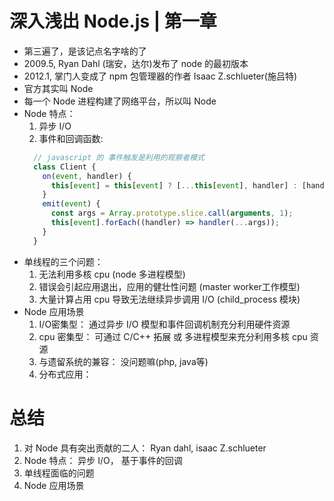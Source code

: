 # 深入浅出 Node.js | 第一章

* 第三遍了，是该记点名字啥的了
* 2009.5, Ryan Dahl (瑞安，达尔)发布了 node 的最初版本
* 2012.1, 掌门人变成了 npm 包管理器的作者 Isaac Z.schlueter(施吕特)
* 官方其实叫 Node
* 每一个 Node 进程构建了网络平台，所以叫 Node
* Node 特点：
  1. 异步 I/O
  2. 事件和回调函数:
  ```js
    // javascript 的 事件触发是利用的观察者模式
    class Client {
      on(event, handler) {
        this[event] = this[event] ? [...this[event], handler] : [handler];
      }
      emit(event) {
        const args = Array.prototype.slice.call(arguments, 1);
        this[event].forEach((handler) => handler(...args));
      }
    }
  ```
* 单线程的三个问题：
  1. 无法利用多核 cpu (node 多进程模型)
  2. 错误会引起应用退出，应用的健壮性问题 (master worker工作模型)
  3. 大量计算占用 cpu 导致无法继续异步调用 I/O (child_process 模块)
* Node 应用场景
  1. I/O密集型： 通过异步 I/O 模型和事件回调机制充分利用硬件资源
  2. cpu 密集型： 可通过 C/C++ 拓展 或 多进程模型来充分利用多核 cpu 资源
  3. 与遗留系统的兼容： 没问题嘛(php, java等)
  4. 分布式应用： 

# 总结

1. 对 Node 具有突出贡献的二人： Ryan dahl, isaac Z.schlueter
2. Node 特点： 异步 I/O， 基于事件的回调
3. 单线程面临的问题
4. Node 应用场景